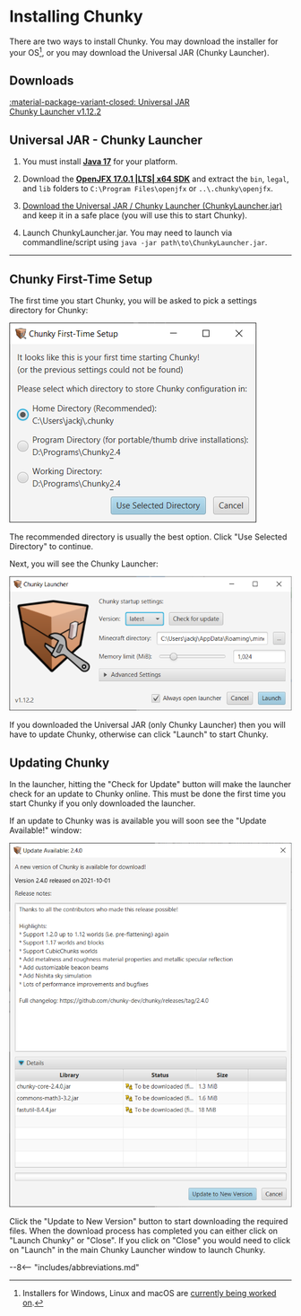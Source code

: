 # Installing Chunky

There are two ways to install Chunky. You may download the installer for your OS[^1],
or you may download the Universal JAR (Chunky Launcher).

[^1]: Installers for Windows, Linux and macOS are [currently being worked on](https://github.com/leMaik/chunky-launcher-standalone).

## Downloads

<!-- soon
<a href="https://chunky.llbit.se/download.html" class="md-button">:material-microsoft-windows: Windows<br><btnsub>Installer (beta)</btnsub></a>
<a href="https://chunky.llbit.se/download.html" class="md-button">:material-linux: Linux<br><btnsub>Debian package (beta)</btnsub></a>
<a href="https://chunky.llbit.se/download.html" class="md-button">:material-apple: macOS<br><btnsub>DMG image (beta)</btnsub></a>
-->
<a href="https://chunkyupdate.lemaik.de/ChunkyLauncher.jar" class="md-button">:material-package-variant-closed: Universal JAR <br><btnsub>Chunky Launcher v1.12.2</btnsub></a>

## Universal JAR - Chunky Launcher
 1. You must install [**Java 17**](https://adoptium.net/) for your platform.
	
 2. Download the [**OpenJFX 17.0.1 |LTS| x64 SDK**](https://gluonhq.com/products/javafx/) and extract the `bin`, `legal`, and `lib` folders to `C:\Program Files\openjfx` or `..\.chunky\openjfx`.
 
 3. [Download the Universal JAR / Chunky Launcher (ChunkyLauncher.jar)](http://chunkyupdate.lemaik.de/ChunkyLauncher.jar) and keep it
    in a safe place (you will use this to start Chunky).
 
 4. Launch ChunkyLauncher.jar. You may need to launch via commandline/script using `java -jar path\to\ChunkyLauncher.jar`.
 
---

## Chunky First-Time Setup

The first time you start Chunky, you will be asked to pick a settings directory for Chunky:

![First time setup](../img/getting_started/chunky_first-time_setup.png)

The recommended directory is usually the best option. Click "Use Selected Directory" to continue.

Next, you will see the Chunky Launcher:

![Launcher](../img/getting_started/chunky_launcher.png)

If you downloaded the Universal JAR (only Chunky Launcher) then you will have to update Chunky, otherwise can click "Launch" to start Chunky.

## Updating Chunky
In the launcher, hitting the "Check for Update" button will make the launcher check for an update to Chunky online.
This must be done the first time you start Chunky if you only downloaded the launcher.

If an update to Chunky was is available you will soon see the "Update Available!" window:

![Update available](../img/getting_started/chunky_update_available_2.4.0.png)

Click the "Update to New Version" button to start downloading the required files.
When the download process has completed you can either click on "Launch Chunky" or "Close". If you click on "Close" you would need to click on "Launch" in the main Chunky Launcher window to launch Chunky.

--8<-- "includes/abbreviations.md"
